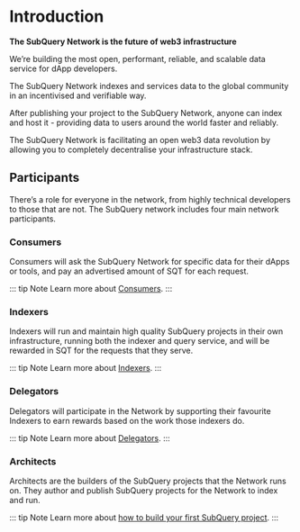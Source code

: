 # Introduction

**The SubQuery Network is the future of web3 infrastructure**

We’re building the most open, performant, reliable, and scalable data service for dApp developers.

The SubQuery Network indexes and services data to the global community in an incentivised and verifiable way.

After publishing your project to the SubQuery Network, anyone can index and host it - providing data to users around the world faster and reliably.

The SubQuery Network is facilitating an open web3 data revolution by allowing you to completely decentralise your infrastructure stack.

## Participants

There’s a role for everyone in the network, from highly technical developers to those that are not. The SubQuery network includes four main network participants.

### Consumers

Consumers will ask the SubQuery Network for specific data for their dApps or tools, and pay an advertised amount of SQT for each request.

::: tip Note Learn more about [Consumers](./consumers.md). :::

### Indexers

Indexers will run and maintain high quality SubQuery projects in their own infrastructure, running both the indexer and query service, and will be rewarded in SQT for the requests that they serve.

::: tip Note Learn more about [Indexers](./indexers.md). :::

### Delegators

Delegators will participate in the Network by supporting their favourite Indexers to earn rewards based on the work those indexers do.

::: tip Note Learn more about [Delegators](./delegators.md). :::

### Architects

Architects are the builders of the SubQuery projects that the Network runs on. They author and publish SubQuery projects for the Network to index and run.

::: tip Note Learn more about [how to build your first SubQuery project](../build/introduction.md). :::
